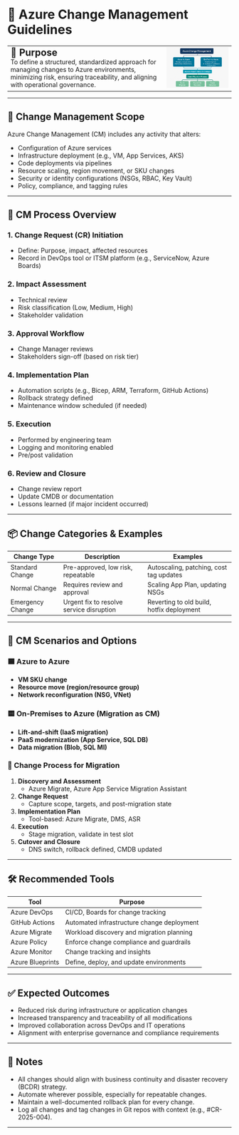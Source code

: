# 📘 Azure Change Management Guidelines

<table border="0" style="border: none !important; border-collapse: collapse;">
  <tr>
    <td style="border: none !important; vertical-align: top; text-align: left;">
      <span style="font-size: 1.5em; font-weight: bold;">🧭 Purpose</span>
      <br>
      To define a structured, standardized approach for managing changes to Azure environments, minimizing risk, ensuring traceability, and aligning with operational governance.
    </td>    
    <td style="vertical-align: middle; border: none !important;">
      <img src="CM.png" alt="Change Management" width="600"/>
    </td>
  </tr>
</table>

---
## 🧱 Change Management Scope
Azure Change Management (CM) includes any activity that alters:
- Configuration of Azure services
- Infrastructure deployment (e.g., VM, App Services, AKS)
- Code deployments via pipelines
- Resource scaling, region movement, or SKU changes
- Security or identity configurations (NSGs, RBAC, Key Vault)
- Policy, compliance, and tagging rules

---

## 🔁 CM Process Overview

### 1. **Change Request (CR) Initiation**
- Define: Purpose, impact, affected resources
- Record in DevOps tool or ITSM platform (e.g., ServiceNow, Azure Boards)

### 2. **Impact Assessment**
- Technical review
- Risk classification (Low, Medium, High)
- Stakeholder validation

### 3. **Approval Workflow**
- Change Manager reviews
- Stakeholders sign-off (based on risk tier)

### 4. **Implementation Plan**
- Automation scripts (e.g., Bicep, ARM, Terraform, GitHub Actions)
- Rollback strategy defined
- Maintenance window scheduled (if needed)

### 5. **Execution**
- Performed by engineering team
- Logging and monitoring enabled
- Pre/post validation

### 6. **Review and Closure**
- Change review report
- Update CMDB or documentation
- Lessons learned (if major incident occurred)

---

## 📦 Change Categories & Examples

| Change Type       | Description                                  | Examples                                             |
|-------------------|----------------------------------------------|------------------------------------------------------|
| Standard Change   | Pre-approved, low risk, repeatable           | Autoscaling, patching, cost tag updates              |
| Normal Change     | Requires review and approval                 | Scaling App Plan, updating NSGs                      |
| Emergency Change  | Urgent fix to resolve service disruption     | Reverting to old build, hotfix deployment            |

---

## 🔄 CM Scenarios and Options

### 🟦 Azure to Azure
- **VM SKU change**
- **Resource move (region/resource group)**
- **Network reconfiguration (NSG, VNet)**

### 🟨 On-Premises to Azure (Migration as CM)
- **Lift-and-shift (IaaS migration)**
- **PaaS modernization (App Service, SQL DB)**
- **Data migration (Blob, SQL MI)**

### 🔧 Change Process for Migration

1. **Discovery and Assessment**
   - Azure Migrate, Azure App Service Migration Assistant
2. **Change Request**
   - Capture scope, targets, and post-migration state
3. **Implementation Plan**
   - Tool-based: Azure Migrate, DMS, ASR
4. **Execution**
   - Stage migration, validate in test slot
5. **Cutover and Closure**
   - DNS switch, rollback defined, CMDB updated

---

## 🛠️ Recommended Tools

| Tool                 | Purpose                                    |
|----------------------|--------------------------------------------|
| Azure DevOps         | CI/CD, Boards for change tracking          |
| GitHub Actions       | Automated infrastructure change deployment |
| Azure Migrate        | Workload discovery and migration planning  |
| Azure Policy         | Enforce change compliance and guardrails   |
| Azure Monitor        | Change tracking and insights               |
| Azure Blueprints     | Define, deploy, and update environments    |

---

## ✅ Expected Outcomes
- Reduced risk during infrastructure or application changes
- Increased transparency and traceability of all modifications
- Improved collaboration across DevOps and IT operations
- Alignment with enterprise governance and compliance requirements

---

## 📌 Notes
- All changes should align with business continuity and disaster recovery (BCDR) strategy.
- Automate wherever possible, especially for repeatable changes.
- Maintain a well-documented rollback plan for every change.
- Log all changes and tag changes in Git repos with context (e.g., #CR-2025-004).

---



